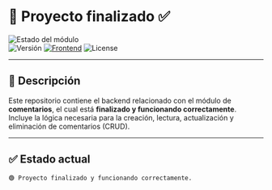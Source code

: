 # 💬 Proyecto finalizado ✅

![Estado del módulo](https://img.shields.io/badge/Estado-Finalizado-brightgreen?style=for-the-badge&logo=serverfault)  
![Versión](https://img.shields.io/badge/Versión-1.0.0-blue?style=for-the-badge)
[![Frontend](https://img.shields.io/badge/Frontend-Repositorio-orange?style=for-the-badge&logo=github)](https://github.com/hmonroy-2020131/5-Blog-de-aprendizaje-frontend)
![License](https://img.shields.io/badge/License-MIT-yellow?style=for-the-badge)

---

## 📝 Descripción

Este repositorio contiene el backend relacionado con el módulo de **comentarios**, el cual está **finalizado y funcionando correctamente**.  
Incluye la lógica necesaria para la creación, lectura, actualización y eliminación de comentarios (CRUD).

---

## ✅ Estado actual

```bash
🟢 Proyecto finalizado y funcionando correctamente.
